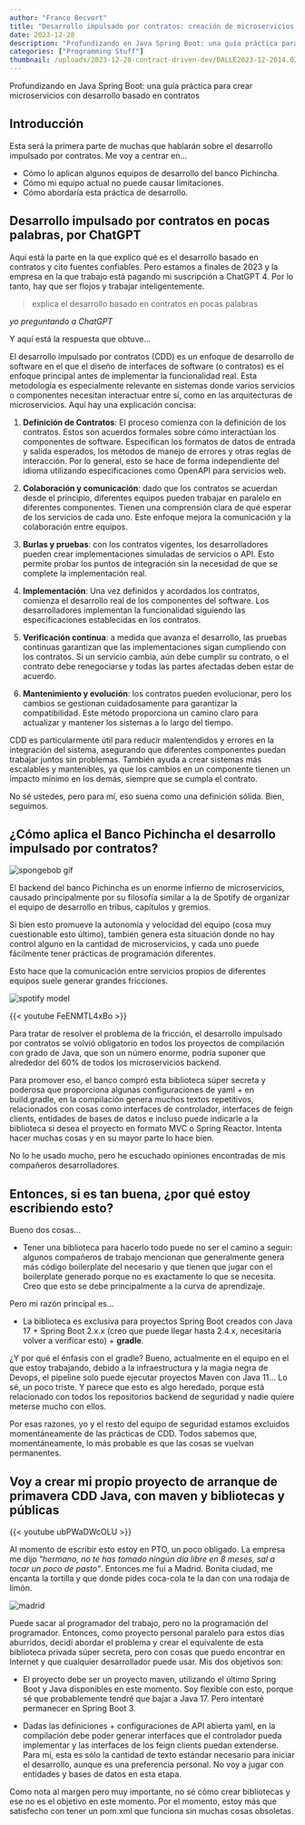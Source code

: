 ```yaml
---
author: "Franco Becvort"
title: "Desarrollo impulsado por contratos: creación de microservicios desde cero"
date: 2023-12-28
description: "Profundizando en Java Spring Boot: una guía práctica para crear microservicios con desarrollo basado en contratos"
categories: ["Programming Stuff"]
thumbnail: /uploads/2023-12-28-contract-driven-dev/DALLE2023-12-2014.02.25.png
---
```


Profundizando en Java Spring Boot: una guía práctica para crear microservicios con desarrollo basado en contratos

## Introducción

Esta será la primera parte de muchas que hablarán sobre el desarrollo impulsado por contratos. Me voy a centrar en...

- Cómo lo aplican algunos equipos de desarrollo del banco Pichincha.
- Cómo mi equipo actual no puede causar limitaciones.
- Cómo abordaría esta práctica de desarrollo.

## Desarrollo impulsado por contratos en pocas palabras, por ChatGPT

Aquí está la parte en la que explico qué es el desarrollo basado en contratos y cito fuentes confiables. Pero estamos a finales de 2023 y la empresa en la que trabajo está pagando mi suscripción a ChatGPT 4. Por lo tanto, hay que ser flojos y trabajar inteligentemente.

> explica el desarrollo basado en contratos en pocas palabras

_yo preguntando a ChatGPT_

Y aquí está la respuesta que obtuve...

El desarrollo impulsado por contratos (CDD) es un enfoque de desarrollo de software en el que el diseño de interfaces de software (o contratos) es el enfoque principal antes de implementar la funcionalidad real. Esta metodología es especialmente relevante en sistemas donde varios servicios o componentes necesitan interactuar entre sí, como en las arquitecturas de microservicios. Aquí hay una explicación concisa:

1. **Definición de Contratos**: El proceso comienza con la definición de los contratos. Estos son acuerdos formales sobre cómo interactúan los componentes de software. Especifican los formatos de datos de entrada y salida esperados, los métodos de manejo de errores y otras reglas de interacción. Por lo general, esto se hace de forma independiente del idioma utilizando especificaciones como OpenAPI para servicios web.

2. **Colaboración y comunicación**: dado que los contratos se acuerdan desde el principio, diferentes equipos pueden trabajar en paralelo en diferentes componentes. Tienen una comprensión clara de qué esperar de los servicios de cada uno. Este enfoque mejora la comunicación y la colaboración entre equipos.

3. **Burlas y pruebas**: con los contratos vigentes, los desarrolladores pueden crear implementaciones simuladas de servicios o API. Esto permite probar los puntos de integración sin la necesidad de que se complete la implementación real.

4. **Implementación**: Una vez definidos y acordados los contratos, comienza el desarrollo real de los componentes del software. Los desarrolladores implementan la funcionalidad siguiendo las especificaciones establecidas en los contratos.

5. **Verificación continua**: a medida que avanza el desarrollo, las pruebas continuas garantizan que las implementaciones sigan cumpliendo con los contratos. Si un servicio cambia, aún debe cumplir su contrato, o el contrato debe renegociarse y todas las partes afectadas deben estar de acuerdo.

6. **Mantenimiento y evolución**: los contratos pueden evolucionar, pero los cambios se gestionan cuidadosamente para garantizar la compatibilidad. Este método proporciona un camino claro para actualizar y mantener los sistemas a lo largo del tiempo.

CDD es particularmente útil para reducir malentendidos y errores en la integración del sistema, asegurando que diferentes componentes puedan trabajar juntos sin problemas. También ayuda a crear sistemas más escalables y mantenibles, ya que los cambios en un componente tienen un impacto mínimo en los demás, siempre que se cumpla el contrato.

No sé ustedes, pero para mí, eso suena como una definición sólida. Bien, seguimos.

## ¿Cómo aplica el Banco Pichincha el desarrollo impulsado por contratos?

![spongebob gif](/uploads/2023-12-28-contract-driven-dev/spongebob.gif)

El backend del banco Pichincha es un enorme infierno de microservicios, causado principalmente por su filosofía similar a la de Spotify de organizar el equipo de desarrollo en tribus, capítulos y gremios.

Si bien esto promueve la autonomía y velocidad del equipo (cosa muy cuestionable esto último), también genera esta situación donde no hay control alguno en la cantidad de microservicios, y cada uno puede fácilmente tener prácticas de programación diferentes.

Esto hace que la comunicación entre servicios propios de diferentes equipos suele generar grandes fricciones.

![spotify model](/uploads/2023-12-28-contract-driven-dev/spotifymodel.png)

{{< youtube FeENMTL4xBo >}}

Para tratar de resolver el problema de la fricción, el desarrollo impulsado por contratos se volvió obligatorio en todos los proyectos de compilación con grado de Java, que son un número enorme, podría suponer que alrededor del 60% de todos los microservicios backend.

Para promover eso, el banco compró esta biblioteca súper secreta y poderosa que proporciona algunas configuraciones de yaml + en build.gradle, en la compilación genera muchos textos repetitivos, relacionados con cosas como interfaces de controlador, interfaces de feign clients, entidades de bases de datos e incluso puede indicarle a la biblioteca si desea el proyecto en formato MVC o Spring Reactor. Intenta hacer muchas cosas y en su mayor parte lo hace bien.

No lo he usado mucho, pero he escuchado opiniones encontradas de mis compañeros desarrolladores.

## Entonces, si es tan buena, ¿por qué estoy escribiendo esto?

Bueno dos cosas...

- Tener una biblioteca para hacerlo todo puede no ser el camino a seguir: algunos compañeros de trabajo mencionan que generalmente genera más código boilerplate del necesario y que tienen que jugar con el boilerplate generado porque no es exactamente lo que se necesita. Creo que esto se debe principalmente a la curva de aprendizaje.

Pero mi razón principal es...

- La biblioteca es exclusiva para proyectos Spring Boot creados con Java 17 + Spring Boot 2.x.x (creo que puede llegar hasta 2.4.x, necesitaría volver a verificar esto) + **gradle**.

¿Y por qué el énfasis con el gradle? Bueno, actualmente en el equipo en el que estoy trabajando, debido a la infraestructura y la magia negra de Devops, el pipeline solo puede ejecutar proyectos Maven con Java 11... Lo sé, un poco triste. Y parece que esto es algo heredado, porque está relacionado con todos los repositorios backend de seguridad y nadie quiere meterse mucho con ellos.

Por esas razones, yo y el resto del equipo de seguridad estamos excluidos momentáneamente de las prácticas de CDD. Todos sabemos que, momentáneamente, lo más probable es que las cosas se vuelvan permanentes.

## Voy a crear mi propio proyecto de arranque de primavera CDD Java, con maven y bibliotecas y públicas

{{< youtube ubPWaDWcOLU >}}

Al momento de escribir esto estoy en PTO, un poco obligado. La empresa me dijo _"hermano, no te has tomado ningún día libre en 8 meses, sal a tocar un poco de pasto"_. Entonces me fui a Madrid. Bonita ciudad, me encanta la tortilla y que donde pides coca-cola te la dan con una rodaja de limón.

![madrid](/uploads/2023-12-28-contract-driven-dev/IMG_20231226_174932.jpg)

Puede sacar al programador del trabajo, pero no la programación del programador. Entonces, como proyecto personal paralelo para estos días aburridos, decidí abordar el problema y crear el equivalente de esta biblioteca privada súper secreta, pero con cosas que puedo encontrar en Internet y que cualquier desarrollador puede usar. Mis dos objetivos son:

- El proyecto debe ser un proyecto maven, utilizando el último Spring Boot y Java disponibles en este momento. Soy flexible con esto, porque sé que probablemente tendré que bajar a Java 17. Pero intentaré permanecer en Spring Boot 3.

- Dadas las definiciones + configuraciones de API abierta yaml, en la compilación debe poder generar interfaces que el controlador pueda implementar y las interfaces de los feign clients puedan extenderse. Para mí, esta es sólo la cantidad de texto estándar necesario para iniciar el desarrollo, aunque es una preferencia personal. No voy a jugar con entidades y bases de datos en esta etapa.

Como nota al margen pero muy importante, no sé cómo crear bibliotecas y ese no es el objetivo en este momento. Por el momento, estoy más que satisfecho con tener un pom.xml que funciona sin muchas cosas obsoletas.

